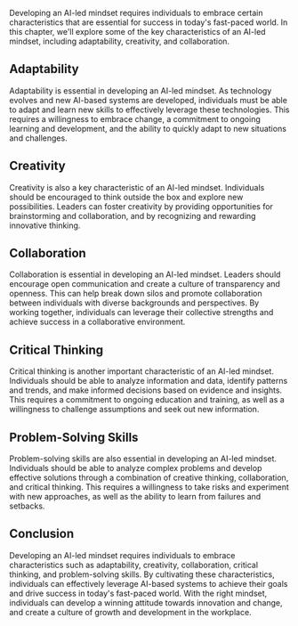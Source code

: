 
Developing an AI-led mindset requires individuals to embrace certain characteristics that are essential for success in today's fast-paced world. In this chapter, we'll explore some of the key characteristics of an AI-led mindset, including adaptability, creativity, and collaboration.

Adaptability
------------

Adaptability is essential in developing an AI-led mindset. As technology evolves and new AI-based systems are developed, individuals must be able to adapt and learn new skills to effectively leverage these technologies. This requires a willingness to embrace change, a commitment to ongoing learning and development, and the ability to quickly adapt to new situations and challenges.

Creativity
----------

Creativity is also a key characteristic of an AI-led mindset. Individuals should be encouraged to think outside the box and explore new possibilities. Leaders can foster creativity by providing opportunities for brainstorming and collaboration, and by recognizing and rewarding innovative thinking.

Collaboration
-------------

Collaboration is essential in developing an AI-led mindset. Leaders should encourage open communication and create a culture of transparency and openness. This can help break down silos and promote collaboration between individuals with diverse backgrounds and perspectives. By working together, individuals can leverage their collective strengths and achieve success in a collaborative environment.

Critical Thinking
-----------------

Critical thinking is another important characteristic of an AI-led mindset. Individuals should be able to analyze information and data, identify patterns and trends, and make informed decisions based on evidence and insights. This requires a commitment to ongoing education and training, as well as a willingness to challenge assumptions and seek out new information.

Problem-Solving Skills
----------------------

Problem-solving skills are also essential in developing an AI-led mindset. Individuals should be able to analyze complex problems and develop effective solutions through a combination of creative thinking, collaboration, and critical thinking. This requires a willingness to take risks and experiment with new approaches, as well as the ability to learn from failures and setbacks.

Conclusion
----------

Developing an AI-led mindset requires individuals to embrace characteristics such as adaptability, creativity, collaboration, critical thinking, and problem-solving skills. By cultivating these characteristics, individuals can effectively leverage AI-based systems to achieve their goals and drive success in today's fast-paced world. With the right mindset, individuals can develop a winning attitude towards innovation and change, and create a culture of growth and development in the workplace.
